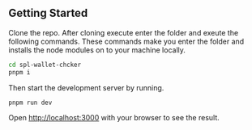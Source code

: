 ## Getting Started

Clone the repo.
After cloning execute enter the folder and exeute the following commands. These commands make you enter the folder and installs the node modules on to your machine locally.

```bash
cd spl-wallet-chcker
pnpm i
```
Then start the development server by running.
```bash
pnpm run dev
```
Open [http://localhost:3000](http://localhost:3000) with your browser to see the result.

